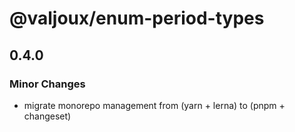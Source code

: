 # @valjoux/enum-period-types

## 0.4.0

### Minor Changes

- migrate monorepo management from (yarn + lerna) to (pnpm + changeset)
